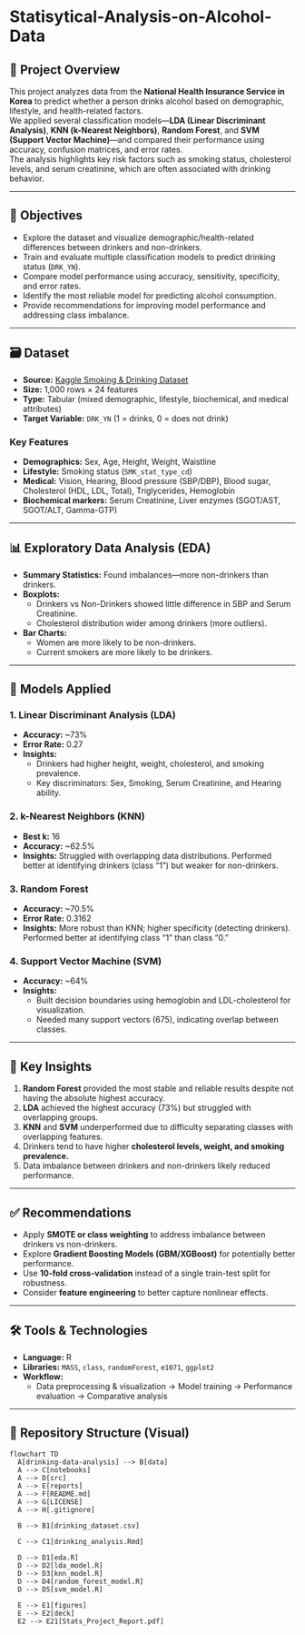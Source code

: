 # Statisytical-Analysis-on-Alcohol-Data

## 📌 Project Overview
This project analyzes data from the **National Health Insurance Service in Korea** to predict whether a person drinks alcohol based on demographic, lifestyle, and health-related factors.  
We applied several classification models—**LDA (Linear Discriminant Analysis)**, **KNN (k-Nearest Neighbors)**, **Random Forest**, and **SVM (Support Vector Machine)**—and compared their performance using accuracy, confusion matrices, and error rates.  
The analysis highlights key risk factors such as smoking status, cholesterol levels, and serum creatinine, which are often associated with drinking behavior.

---

## 🎯 Objectives
- Explore the dataset and visualize demographic/health-related differences between drinkers and non-drinkers.
- Train and evaluate multiple classification models to predict drinking status (`DRK_YN`).
- Compare model performance using accuracy, sensitivity, specificity, and error rates.
- Identify the most reliable model for predicting alcohol consumption.
- Provide recommendations for improving model performance and addressing class imbalance.

---

## 🗃️ Dataset
- **Source:** [Kaggle Smoking & Drinking Dataset](https://www.kaggle.com/datasets/sooyoungher/smoking-drinking-dataset)  
- **Size:** 1,000 rows × 24 features  
- **Type:** Tabular (mixed demographic, lifestyle, biochemical, and medical attributes)  
- **Target Variable:** `DRK_YN` (1 = drinks, 0 = does not drink)  

### Key Features
- **Demographics:** Sex, Age, Height, Weight, Waistline  
- **Lifestyle:** Smoking status (`SMK_stat_type_cd`)  
- **Medical:** Vision, Hearing, Blood pressure (SBP/DBP), Blood sugar, Cholesterol (HDL, LDL, Total), Triglycerides, Hemoglobin  
- **Biochemical markers:** Serum Creatinine, Liver enzymes (SGOT/AST, SGOT/ALT, Gamma-GTP)  

---

## 📊 Exploratory Data Analysis (EDA)
- **Summary Statistics:** Found imbalances—more non-drinkers than drinkers.  
- **Boxplots:**  
  - Drinkers vs Non-Drinkers showed little difference in SBP and Serum Creatinine.  
  - Cholesterol distribution wider among drinkers (more outliers).  
- **Bar Charts:**  
  - Women are more likely to be non-drinkers.  
  - Current smokers are more likely to be drinkers.  

---

## 🧪 Models Applied

### 1. Linear Discriminant Analysis (LDA)
- **Accuracy:** ~73%  
- **Error Rate:** 0.27  
- **Insights:**  
  - Drinkers had higher height, weight, cholesterol, and smoking prevalence.  
  - Key discriminators: Sex, Smoking, Serum Creatinine, and Hearing ability.  

### 2. k-Nearest Neighbors (KNN)
- **Best k:** 16  
- **Accuracy:** ~62.5%  
- **Insights:** Struggled with overlapping data distributions. Performed better at identifying drinkers (class “1”) but weaker for non-drinkers.  

### 3. Random Forest
- **Accuracy:** ~70.5%  
- **Error Rate:** 0.3162  
- **Insights:** More robust than KNN; higher specificity (detecting drinkers). Performed better at identifying class “1” than class “0.”  

### 4. Support Vector Machine (SVM)
- **Accuracy:** ~64%  
- **Insights:**  
  - Built decision boundaries using hemoglobin and LDL-cholesterol for visualization.  
  - Needed many support vectors (675), indicating overlap between classes.  

---

## 📌 Key Insights
1. **Random Forest** provided the most stable and reliable results despite not having the absolute highest accuracy.  
2. **LDA** achieved the highest accuracy (73%) but struggled with overlapping groups.  
3. **KNN** and **SVM** underperformed due to difficulty separating classes with overlapping features.  
4. Drinkers tend to have higher **cholesterol levels, weight, and smoking prevalence.**  
5. Data imbalance between drinkers and non-drinkers likely reduced performance.  

---

## ✅ Recommendations
- Apply **SMOTE or class weighting** to address imbalance between drinkers vs non-drinkers.  
- Explore **Gradient Boosting Models (GBM/XGBoost)** for potentially better performance.  
- Use **10-fold cross-validation** instead of a single train-test split for robustness.  
- Consider **feature engineering** to better capture nonlinear effects.  

---

## 🛠️ Tools & Technologies
- **Language:** R  
- **Libraries:** `MASS`, `class`, `randomForest`, `e1071`, `ggplot2`  
- **Workflow:**  
  - Data preprocessing & visualization → Model training → Performance evaluation → Comparative analysis  

---

## 📂 Repository Structure (Visual)

```mermaid
flowchart TD
  A[drinking-data-analysis] --> B[data]
  A --> C[notebooks]
  A --> D[src]
  A --> E[reports]
  A --> F[README.md]
  A --> G[LICENSE]
  A --> H[.gitignore]

  B --> B1[drinking_dataset.csv]

  C --> C1[drinking_analysis.Rmd]

  D --> D1[eda.R]
  D --> D2[lda_model.R]
  D --> D3[knn_model.R]
  D --> D4[random_forest_model.R]
  D --> D5[svm_model.R]

  E --> E1[figures]
  E --> E2[deck]
  E2 --> E21[Stats_Project_Report.pdf]
```
